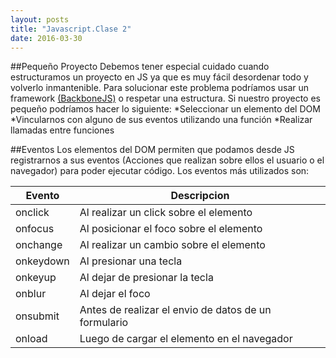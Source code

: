 ```yaml
---
layout: posts
title: "Javascript.Clase 2"
date: 2016-03-30
---
```


##Pequeño Proyecto
Debemos tener especial cuidado cuando estructuramos un proyecto en JS ya que es muy fácil desordenar todo y volverlo inmantenible. Para solucionar este problema podríamos usar un framework [(BackboneJS)](http://backbonejs.org/) o respetar una estructura. Si nuestro proyecto es pequeño podríamos hacer lo siguiente:
*Seleccionar un elemento del DOM
*Vincularnos con alguno de sus eventos utilizando una función
*Realizar llamadas entre funciones

##Eventos
Los elementos del DOM permiten que podamos desde JS registrarnos a sus eventos (Acciones que realizan sobre ellos el usuario o el navegador) para poder ejecutar código. Los eventos más utilizados son:

|Evento| Descripcion|
|-------|--------------|
|onclick| Al realizar un click sobre el elemento|
|onfocus|Al posicionar el foco sobre el elemento|
|onchange|Al realizar un cambio sobre el elemento|
|onkeydown|Al presionar una tecla|
|onkeyup|Al dejar de presionar la tecla|
|onblur|Al dejar el foco|
|onsubmit|Antes de realizar el envio de datos de un formulario|
|onload|Luego de cargar el elemento en el navegador|

